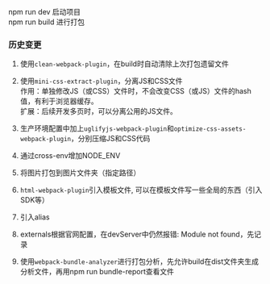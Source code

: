 npm run dev         启动项目  
npm run build       进行打包    

### 历史变更
1. 使用`clean-webpack-plugin`，在build时自动清除上次打包遗留文件

2. 使用`mini-css-extract-plugin`，分离JS和CSS文件    
作用：单独修改JS（或CSS）文件时，不会改变CSS（或JS）文件的hash值，有利于浏览器缓存。    
扩展：后续开发多页时，可以分离公用的JS文件。    

3. 生产环境配置中加上`uglifyjs-webpack-plugin`和`optimize-css-assets-webpack-plugin`，分别压缩JS和CSS代码 

4. 通过cross-env增加NODE_ENV

5. 将图片打包到图片文件夹（指定路径）

6. `html-webpack-plugin`引入模板文件, 可以在模板文件写一些全局的东西（引入SDK等）

7. 引入alias

8. externals根据官网配置，在devServer中仍然报错: Module not found，先记录

9. 使用`webpack-bundle-analyzer`进行打包分析，先允许build在dist文件夹生成分析文件，再用npm run bundle-report查看文件